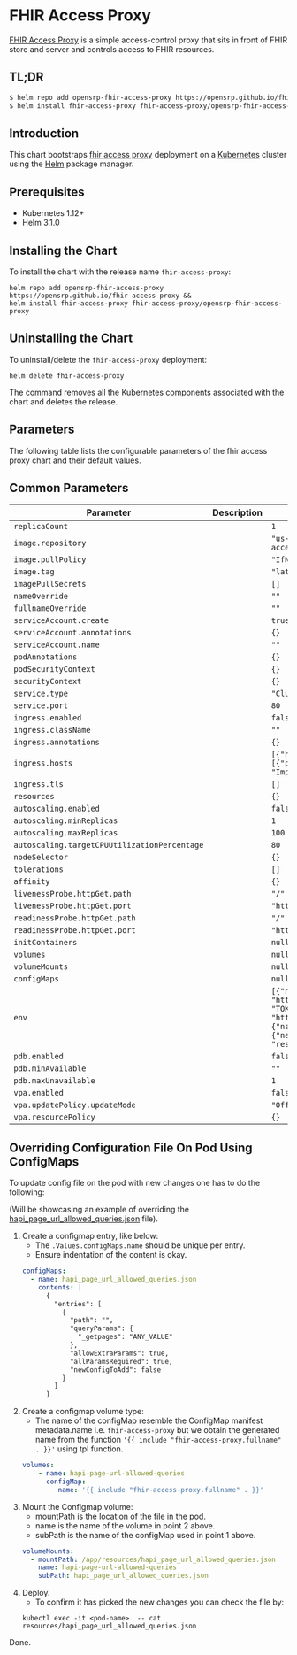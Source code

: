 # FHIR Access Proxy
[FHIR Access Proxy](../../README.md) is a simple access-control proxy that sits in front of FHIR store and server and controls access to FHIR resources.

## TL;DR

```bash
$ helm repo add opensrp-fhir-access-proxy https://opensrp.github.io/fhir-access-proxy
$ helm install fhir-access-proxy fhir-access-proxy/opensrp-fhir-access-proxy
```

## Introduction

This chart bootstraps  [fhir access proxy](../../README.md) deployment on a [Kubernetes](http://kubernetes.io) cluster using the [Helm](https://helm.sh) package manager.

## Prerequisites

- Kubernetes 1.12+
- Helm 3.1.0

## Installing the Chart

To install the chart with the release name `fhir-access-proxy`:
```shell
helm repo add opensrp-fhir-access-proxy https://opensrp.github.io/fhir-access-proxy &&
helm install fhir-access-proxy fhir-access-proxy/opensrp-fhir-access-proxy
```

## Uninstalling the Chart

To uninstall/delete the `fhir-access-proxy` deployment:

```shell
helm delete fhir-access-proxy
```

The command removes all the Kubernetes components associated with the chart and deletes the release.

## Parameters

The following table lists the configurable parameters of the fhir access proxy chart and their default values.

## Common Parameters
| Parameter                                    | Description | Default                                                                                                                                                                                                                                                                                  |
|----------------------------------------------|-------------|------------------------------------------------------------------------------------------------------------------------------------------------------------------------------------------------------------------------------------------------------------------------------------------|
| `replicaCount`                               |             | `1`                                                                                                                                                                                                                                                                                      |
| `image.repository`                           |             | `"us-docker.pkg.dev/fhir-proxy-build/stable/fhir-access-proxy"`                                                                                                                                                                                                                          |
| `image.pullPolicy`                           |             | `"IfNotPresent"`                                                                                                                                                                                                                                                                         |
| `image.tag`                                  |             | `"latest"`                                                                                                                                                                                                                                                                               |
| `imagePullSecrets`                           |             | `[]`                                                                                                                                                                                                                                                                                     |
| `nameOverride`                               |             | `""`                                                                                                                                                                                                                                                                                     |
| `fullnameOverride`                           |             | `""`                                                                                                                                                                                                                                                                                     |
| `serviceAccount.create`                      |             | `true`                                                                                                                                                                                                                                                                                   |
| `serviceAccount.annotations`                 |             | `{}`                                                                                                                                                                                                                                                                                     |
| `serviceAccount.name`                        |             | `""`                                                                                                                                                                                                                                                                                     |
| `podAnnotations`                             |             | `{}`                                                                                                                                                                                                                                                                                     |
| `podSecurityContext`                         |             | `{}`                                                                                                                                                                                                                                                                                     |
| `securityContext`                            |             | `{}`                                                                                                                                                                                                                                                                                     |
| `service.type`                               |             | `"ClusterIP"`                                                                                                                                                                                                                                                                            |
| `service.port`                               |             | `80`                                                                                                                                                                                                                                                                                     |
| `ingress.enabled`                            |             | `false`                                                                                                                                                                                                                                                                                  |
| `ingress.className`                          |             | `""`                                                                                                                                                                                                                                                                                     |
| `ingress.annotations`                        |             | `{}`                                                                                                                                                                                                                                                                                     |
| `ingress.hosts`                              |             | `[{"host": "fhir-access-proxy.local", "paths": [{"path": "/", "pathType": "ImplementationSpecific"}]}]`                                                                                                                                                                                  |
| `ingress.tls`                                |             | `[]`                                                                                                                                                                                                                                                                                     |
| `resources`                                  |             | `{}`                                                                                                                                                                                                                                                                                     |
| `autoscaling.enabled`                        |             | `false`                                                                                                                                                                                                                                                                                  |
| `autoscaling.minReplicas`                    |             | `1`                                                                                                                                                                                                                                                                                      |
| `autoscaling.maxReplicas`                    |             | `100`                                                                                                                                                                                                                                                                                    |
| `autoscaling.targetCPUUtilizationPercentage` |             | `80`                                                                                                                                                                                                                                                                                     |
| `nodeSelector`                               |             | `{}`                                                                                                                                                                                                                                                                                     |
| `tolerations`                                |             | `[]`                                                                                                                                                                                                                                                                                     |
| `affinity`                                   |             | `{}`                                                                                                                                                                                                                                                                                     |
| `livenessProbe.httpGet.path`                 |             | `"/"`                                                                                                                                                                                                                                                                                    |
| `livenessProbe.httpGet.port`                 |             | `"http"`                                                                                                                                                                                                                                                                                 |
| `readinessProbe.httpGet.path`                |             | `"/"`                                                                                                                                                                                                                                                                                    |
| `readinessProbe.httpGet.port`                |             | `"http"`                                                                                                                                                                                                                                                                                 |
| `initContainers`                             |             | `null`                                                                                                                                                                                                                                                                                   |
| `volumes`                                    |             | `null`                                                                                                                                                                                                                                                                                   |
| `volumeMounts`                               |             | `null`                                                                                                                                                                                                                                                                                   |
| `configMaps`                                 |             | `null`                                                                                                                                                                                                                                                                                   |
| `env`                                        |             | `[{"name": "PROXY_TO", "value": "https://example.com/fhir"}, {"name": "TOKEN_ISSUER", "value": "http://localhost:9080/auth/realms/test-smart"}, {"name": "ACCESS_CHECKER", "value": "list"}, {"name": "ALLOWED_QUERIES_FILE", "value": "resources/hapi_page_url_allowed_queries.json"}]` |
| `pdb.enabled`                                |             | `false`                                                                                                                                                                                                                                                                                  |
| `pdb.minAvailable`                           |             | `""`                                                                                                                                                                                                                                                                                     |
| `pdb.maxUnavailable`                         |             | `1`                                                                                                                                                                                                                                                                                      |
| `vpa.enabled`                                |             | `false`                                                                                                                                                                                                                                                                                  |
| `vpa.updatePolicy.updateMode`                |             | `"Off"`                                                                                                                                                                                                                                                                                  |
| `vpa.resourcePolicy`                         |             | `{}`                                                                                                                                                                                                                                                                                     |


## Overriding Configuration File On Pod Using ConfigMaps
To update config file on the pod with new changes one has to do the following: 

(Will be showcasing an example of overriding the [hapi_page_url_allowed_queries.json](../../resources/hapi_page_url_allowed_queries.json) file).

1. Create a configmap entry, like below:
   - The `.Values.configMaps.name` should be unique per entry.
   - Ensure indentation of the content is okay. 
    ````yaml
    configMaps:
      - name: hapi_page_url_allowed_queries.json
        contents: |
          {
            "entries": [
              {
                "path": "",
                "queryParams": {
                  "_getpages": "ANY_VALUE"
                },
                "allowExtraParams": true,
                "allParamsRequired": true,
                "newConfigToAdd": false
              }
            ]
          }
    ````
2. Create a configmap volume type:
   - The name of the configMap resemble the ConfigMap manifest metadata.name i.e. `fhir-access-proxy` but we obtain the generated name from the function `'{{ include "fhir-access-proxy.fullname" . }}'` using tpl function. 
   ````yaml
   volumes:
       - name: hapi-page-url-allowed-queries
         configMap:
            name: '{{ include "fhir-access-proxy.fullname" . }}'
   ````
3. Mount the Configmap volume:
   - mountPath is the location of the file in the pod.
   - name is the name of the volume in point 2 above.
   - subPath is the name of the configMap used in point 1 above.
   ````yaml
   volumeMounts:
     - mountPath: /app/resources/hapi_page_url_allowed_queries.json
       name: hapi-page-url-allowed-queries
       subPath: hapi_page_url_allowed_queries.json
   ````
4. Deploy.
   -  To confirm it has picked the new changes you can check the file by:
   ````shell
   kubectl exec -it <pod-name>  -- cat resources/hapi_page_url_allowed_queries.json
   ````
Done.
